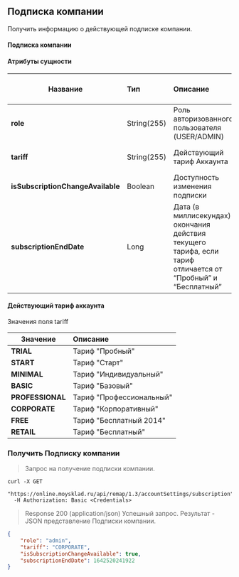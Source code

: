 ## Подписка компании

Получить информацию о действующей подписке компании. 

#### Подписка компании
#### Атрибуты сущности

| Название  | Тип | Описание                    | Свойство поля в запросе | Обязательное при ответе|
| --------- |:----|:----------------------------|:----------------|:------------------------|
|**role**                           |String(255)|Роль авторизованного пользователя (USER/ADMIN)|Только для чтения|да
|**tariff**                         |String(255)|Действующий тариф Аккаунта|Только для чтения|да
|**isSubscriptionChangeAvailable**  |Boolean|Доступность изменения подписки|Только для чтения|да
|**subscriptionEndDate**            |Long|Дата (в миллисекундах) окончания действия текущего тарифа, если тариф отличается от “Пробный” и “Бесплатный”|Только для чтения|да

#### Действующий тариф аккаунта
Значения поля tariff

| Значение            | Описание                |
| ------------------- |:------------------------|
| **TRIAL**           |Тариф "Пробный"          |
| **START**           |Тариф "Старт"            |
| **MINIMAL**         |Тариф "Индивидуальный"   |
| **BASIC**           |Тариф "Базовый"          |
| **PROFESSIONAL**    |Тариф "Профессиональный" |
| **CORPORATE**       |Тариф "Корпоративный"    |
| **FREE**            |Тариф "Бесплатный 2014"  |
| **RETAIL**          |Тариф "Бесплатный"       |

### Получить Подписку компании 
> Запрос на получение подписки компании.

```shell
curl -X GET 
  "https://online.moysklad.ru/api/remap/1.3/accountSettings/subscription"
  -H Authorization: Basic <Credentials>
```

> Response 200 (application/json)
Успешный запрос. Результат - JSON представление Подписки компании.

```json
{
    "role": "admin",
    "tariff": "CORPORATE",
    "isSubscriptionChangeAvailable": true,
    "subscriptionEndDate": 1642520241922
}
```

